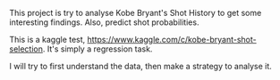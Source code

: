This project is try to analyse Kobe Bryant's Shot History to get some interesting findings.
Also, predict shot probabilities.

This is a kaggle test, https://www.kaggle.com/c/kobe-bryant-shot-selection.
It's simply a regression task.

I will try to first understand the data, then make a strategy to analyse it.
